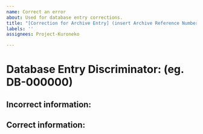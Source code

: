 ```yaml
---
name: Correct an error
about: Used for database entry corrections.
title: "[Correction for Archive Entry] (insert Archive Reference Number)"
labels: ''
assignees: Project-Kuroneko

---
```


# Database Entry Discriminator: (eg. DB-000000)

## Incorrect information:
## Correct information:
